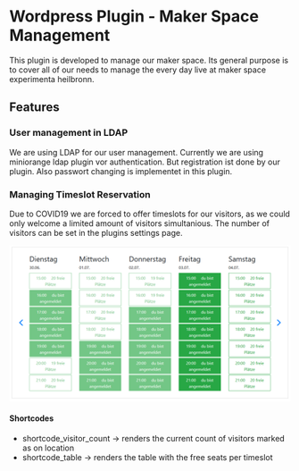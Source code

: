 # Wordpress Plugin - Maker Space Management

This plugin is developed to manage our maker space. Its general purpose is to cover all of our needs to manage the every day live at maker space experimenta heilbronn.

## Features

### User management in LDAP

We are using LDAP for our user management. Currently we are using miniorange ldap plugin vor authentication. But registration ist done by our plugin.
Also passwort changing is implementet in this plugin.

### Managing Timeslot Reservation

Due to COVID19 we are forced to offer timeslots for our visitors, as we could only welcome a limited amount of visitors simultanious. The number of visitors can be set in the plugins settings page.

![screenshot](docs/b1.png)

#### Shortcodes

* shortcode_visitor_count -> renders the current count of visitors marked as on location
* shortcode_table -> renders the table with the free seats per timeslot